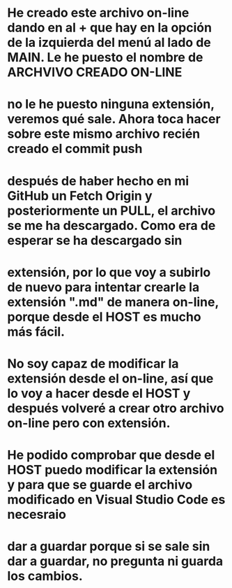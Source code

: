 # He creado este archivo on-line dando en al + que hay en la opción de la izquierda del menú al lado de MAIN. Le he puesto el nombre de ARCHVIVO CREADO ON-LINE
# no le he puesto ninguna extensión, veremos qué sale. Ahora toca hacer sobre este mismo archivo recién creado el commit  push

# después de haber hecho en mi GitHub un Fetch Origin y posteriormente un PULL, el archivo se me ha descargado. Como era de esperar se ha descargado sin
# extensión, por lo que voy a subirlo de nuevo para intentar crearle la extensión ".md" de manera on-line, porque desde el HOST es mucho más fácil.

# No soy capaz de modificar la extensión desde el on-line, así que lo voy a hacer desde el HOST y después volveré a crear otro archivo on-line pero con extensión.

# He podido comprobar que desde el HOST puedo modificar la extensión y para que se guarde el archivo modificado en Visual Studio Code es necesraio
# dar a guardar porque si se sale sin dar a guardar, no pregunta ni guarda los cambios.